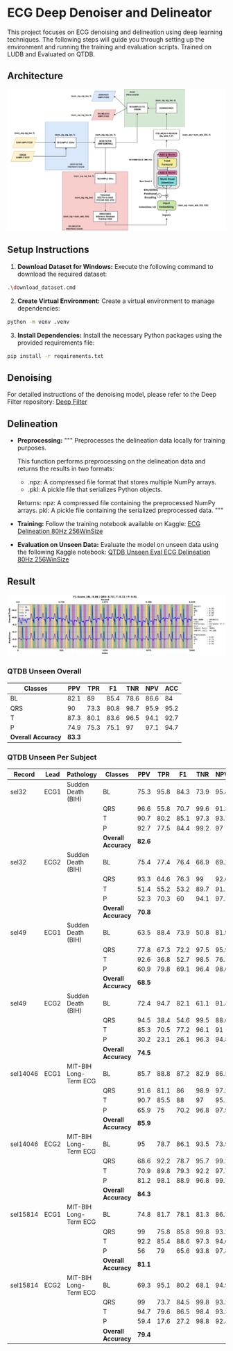# ECG Deep Denoiser and Delineator

This project focuses on ECG denoising and delineation using deep learning techniques. The following steps will guide you through setting up the environment and running the training and evaluation scripts. Trained on LUDB and Evaluated on QTDB.

## Architecture

![Architecture Banner](./end-to-end-architecture.jpg)


## Setup Instructions

1. **Download Dataset for Windows:**
  Execute the following command to download the required dataset:
  ```sh
  .\download_dataset.cmd
  ```

2. **Create Virtual Environment:**
  Create a virtual environment to manage dependencies:
  ```sh
  python -m venv .venv
  ```

3. **Install Dependencies:**
  Install the necessary Python packages using the provided requirements file:
  ```sh
  pip install -r requirements.txt
  ```

## Denoising
  For detailed instructions of the denoising model, please refer to the Deep Filter repository:
    [Deep Filter](https://github.com/fperdigon/DeepFilter)


## Delineation
- **Preprocessing:**
  """
  Preprocesses the delineation data locally for training purposes.

  This function performs preprocessing on the delineation data and returns the results in two formats:
  - .npz: A compressed file format that stores multiple NumPy arrays.
  - .pkl: A pickle file that serializes Python objects.

  Returns:
    npz: A compressed file containing the preprocessed NumPy arrays.
    pkl: A pickle file containing the serialized preprocessed data.
  """

- **Training:**
  Follow the training notebook available on Kaggle:
  [ECG Delineation 80Hz 256WinSize](https://www.kaggle.com/code/wawanikhwan/ecg-delineation-80hz-256winsize)

- **Evaluation on Unseen Data:**
  Evaluate the model on unseen data using the following Kaggle notebook:
  [QTDB Unseen Eval ECG Delineation 80Hz 256WinSize](https://www.kaggle.com/code/wawanikhwan/qtdb-unseen-eval-ecg-delineation-80hz-256winsize)

## Result

![Result Banner](./infer_sample.png)

### QTDB Unseen Overall

| Classes | PPV  | TPR  | F1   | TNR  | NPV  | ACC  |
| ------- | ---- | ---- | ---- | ---- | ---- | ---- |
| BL      | 82.1 | 89   | 85.4 | 78.6 | 86.6 | 84   |
| QRS     | 90   | 73.3 | 80.8 | 98.7 | 95.9 | 95.2 |
| T       | 87.3 | 80.1 | 83.6 | 96.5 | 94.1 | 92.7 |
| P       | 74.9 | 75.3 | 75.1 | 97   | 97.1 | 94.7 |
| **Overall Accuracy** | **83.3** |
### QTDB Unseen Per Subject

| Record   | Lead    | Pathology             | Classes | PPV  | TPR  | F1   | TNR  | NPV  | ACC  |
| -------- | ------- | --------------------- | ------- | ---- | ---- | ---- | ---- | ---- | ---- |
| sel32    | ECG1    | Sudden Death (BIH)    | BL      | 75.3 | 95.8 | 84.3 | 73.9 | 95.4 | 83.8 |
|          |         |                       | QRS     | 96.6 | 55.8 | 70.7 | 99.6 | 91.3 | 91.8 |
|          |         |                       | T       | 90.7 | 80.2 | 85.1 | 97.3 | 93.7 | 93.1 |
|          |         |                       | P       | 92.7 | 77.5 | 84.4 | 99.2 | 97   | 96.6 |
|          |         |                       | **Overall Accuracy** | **82.6** |
| sel32    | ECG2    | Sudden Death (BIH)    | BL      | 75.4 | 77.4 | 76.4 | 66.9 | 69.2 | 72.8 |
|          |         |                       | QRS     | 93.3 | 64.6 | 76.3 | 99   | 92.6 | 92.7 |
|          |         |                       | T       | 51.4 | 55.2 | 53.2 | 89.7 | 91.1 | 84.1 |
|          |         |                       | P       | 52.3 | 70.3 | 60   | 94.1 | 97.1 | 92   |
|          |         |                       | **Overall Accuracy** | **70.8** |
| sel49    | ECG1    | Sudden Death (BIH)    | BL      | 63.5 | 88.4 | 73.9 | 50.8 | 81.9 | 69.3 |
|          |         |                       | QRS     | 77.8 | 67.3 | 72.2 | 97.5 | 95.9 | 94.1 |
|          |         |                       | T       | 92.6 | 36.8 | 52.7 | 98.5 | 76.1 | 78.3 |
|          |         |                       | P       | 60.9 | 79.8 | 69.1 | 96.4 | 98.6 | 95.3 |
|          |         |                       | **Overall Accuracy** | **68.5** |
| sel49    | ECG2    | Sudden Death (BIH)    | BL      | 72.4 | 94.7 | 82.1 | 61.1 | 91.4 | 78.5 |
|          |         |                       | QRS     | 94.5 | 38.4 | 54.6 | 99.5 | 88.6 | 89   |
|          |         |                       | T       | 85.3 | 70.5 | 77.2 | 96.1 | 91   | 89.8 |
|          |         |                       | P       | 30.2 | 23.1 | 26.1 | 96.3 | 94.8 | 91.6 |
|          |         |                       | **Overall Accuracy** | **74.5** |
| sel14046 | ECG1    | MIT-BIH Long-Term ECG | BL      | 85.7 | 88.8 | 87.2 | 82.9 | 86.5 | 86.1 |
|          |         |                       | QRS     | 91.6 | 81.1 | 86   | 98.9 | 97.2 | 96.6 |
|          |         |                       | T       | 90.7 | 85.5 | 88   | 97   | 95.1 | 94   |
|          |         |                       | P       | 65.9 | 75   | 70.2 | 96.8 | 97.9 | 95.2 |
|          |         |                       | **Overall Accuracy** | **85.9** |
| sel14046 | ECG2    | MIT-BIH Long-Term ECG | BL      | 95   | 78.7 | 86.1 | 93.5 | 73.9 | 84.5 |
|          |         |                       | QRS     | 68.6 | 92.2 | 78.7 | 95.7 | 99.2 | 95.4 |
|          |         |                       | T       | 70.9 | 89.8 | 79.3 | 92.2 | 97.7 | 91.8 |
|          |         |                       | P       | 81.2 | 98.1 | 88.9 | 96.8 | 99.7 | 96.9 |
|          |         |                       | **Overall Accuracy** | **84.3** |
| sel15814 | ECG1    | MIT-BIH Long-Term ECG | BL      | 74.8 | 81.7 | 78.1 | 81.3 | 86.7 | 81.4 |
|          |         |                       | QRS     | 99   | 75.8 | 85.8 | 99.8 | 93.2 | 94.2 |
|          |         |                       | T       | 92.2 | 85.4 | 88.6 | 97.3 | 94.6 | 94   |
|          |         |                       | P       | 56   | 79   | 65.6 | 93.8 | 97.8 | 92.5 |
|          |         |                       | **Overall Accuracy** | **81.1** |
| sel15814 | ECG2    | MIT-BIH Long-Term ECG | BL      | 69.3 | 95.1 | 80.2 | 68.1 | 94.9 | 79.7 |
|          |         |                       | QRS     | 99   | 73.7 | 84.5 | 99.8 | 93.2 | 94.1 |
|          |         |                       | T       | 94.7 | 79.6 | 86.5 | 98.4 | 93.2 | 93.5 |
|          |         |                       | P       | 59.4 | 17.6 | 27.2 | 98.8 | 92.4 | 91.5 |
|          |         |                       | **Overall Accuracy** | **79.4** |
